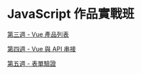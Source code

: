 # JavaScript 作品實戰班

[第三週 - Vue 產品列表](https://eml0777.github.io/js-training-task/week3-1/index.html)

[第四週 - Vue 與 API 串接](https://eml0777.github.io/js-training-task/week4/Login.html)

[第五週 - 表單驗證](https://eml0777.github.io/js-training-task/week5/index.html)
